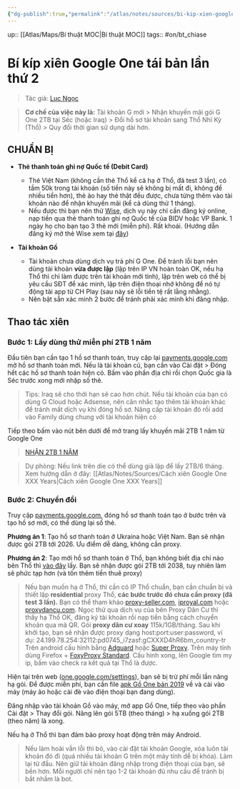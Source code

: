 ```yaml
---
{"dg-publish":true,"permalink":"/atlas/notes/sources/bi-kip-xien-google-one-tai-ban-lan-thu-2/"}
---
```


up:: [[Atlas/Maps/Bí thuật MOC\|Bí thuật MOC]]
tags:: #on/bt_chiase 

# Bí kíp xiên Google One tái bản lần thứ 2

> Tác giả: [Lục Ngọc](https://lucngoc.com/huong-dan-nang-cap-google-one/)

> **Cơ chế của việc này là:** Tài khoản G mới > Nhận khuyến mãi gói G One 2TB tại Séc (hoặc Iraq) > Đổi hồ sơ tài khoản sang Thổ Nhĩ Kỳ (Thổ) > Quy đổi thời gian sử dụng dài hơn.

## CHUẨN BỊ

- **Thẻ thanh toán ghi nợ Quốc tế (Debit Card)**
	- Thẻ Việt Nam (không cần thẻ Thổ kể cả hạ ở Thổ, đã test 3 lần), có tầm 50k trong tài khoản (số tiền này sẽ không bị mất đi, không để nhiều tiền hơn), thẻ ảo hay thẻ thật đều được, chưa từng thêm vào tài khoản nào để nhận khuyến mãi (kể cả dùng thử 1 tháng).
	- Nếu được thì bạn nên thử [Wise](https://wise.com/invite/dic/vanngocl1), dịch vụ này chỉ cần đăng ký online, nạp tiền qua thẻ thanh toán ghi nợ Quốc tế của BIDV hoặc VP Bank. 1 ngày họ cho bạn tạo 3 thẻ mới (miễn phí). Rất khoái. (Hướng dẫn đăng ký mở thẻ Wise xem tại [đây](https://bithuat.huylam.dev/bst-bi-thuat/huong-dan-dang-ky-wise-visa-uc-va-mo-tai-khoan-nhan-tien-o-turkey))
	
- **Tài khoản Gồ**
	- Tài khoản chưa dùng dịch vụ trả phí G One. Để tránh lỗi bạn nên dùng tài khoản **vừa được lập** (lập trên IP VN hoàn toàn OK, nếu hạ Thổ thì chỉ làm được trên tài khoản mới tinh), lập trên web có thể bị yêu cầu SĐT để xác minh, lập trên điện thoại nhớ không để nó tự động tải app từ CH Play (sau này sẽ lỗi tiền tệ rất lằng nhằng).
	- Nên bật sẵn xác minh 2 bước để tránh phải xác minh khi đăng nhập.

## Thao tác xiên

### Bước 1: Lấy dùng thử miễn phí 2TB 1 năm

Đầu tiên bạn cần tạo 1 hồ sơ thanh toán, truy cập lại [payments.google.com](https://payments.google.com/) mở hồ sơ thanh toán mới. Nếu là tài khoản cũ, bạn cần vào Cài đặt > Đóng hết các hồ sơ thanh toán hiện có. Bấm vào phần địa chỉ rồi chọn Quốc gia là Séc trước xong mới nhập số thẻ.
> Tips: Iraq sẽ cho thời hạn sẽ cao hơn chút.
> Nếu tài khoản của bạn có dùng G Cloud hoặc Adsense, nên cân nhắc tạo thêm tài khoản khác để tránh mất dịch vụ khi đóng hồ sơ. Nâng cấp tài khoản đó rồi add vào Family dùng chung với tài khoản hiện có

Tiếp theo bấm vào nút bên dưới để mở trang lấy khuyến mãi 2TB 1 năm từ Google One
> [NHẬN 2TB 1 NĂM](https://lucngoc.com/2tb1year)

> Dự phòng: Nếu link trên die có thể dùng giả lập để lấy 2TB/6 tháng. Xem hướng dẫn ở đây: [[Atlas/Notes/Sources/Cách xiên Google One XXX Years\|Cách xiên Google One XXX Years]]

### Bước 2: Chuyển đổi

Truy cập [payments.google.com](https://payments.google.com/), đóng hồ sơ thanh toán tạo ở bước trên và tạo hồ sơ mới, có thể dùng lại số thẻ.

**Phương án 1**: Tạo hồ sơ thanh toán ở Ukraina hoặc Việt Nam. Bạn sẽ nhận được gói 2TB tới 2026. Ưu điểm dễ dàng, không cần proxy.

**Phương án 2**: Tạo mới hồ sơ thanh toán ở Thổ, bạn không biết địa chỉ nào bên Thổ thì [vào đây](https://www.fakexy.com/fake-address-generator-tr) lấy. Bạn sẽ nhận được gói 2TB tới 2038, tuy nhiên làm sẽ phức tạp hơn (và tốn thêm tiền thuê proxy)

>Nếu bạn muốn hạ ở Thổ, thì cần có IP Thổ chuẩn, bạn cần chuẩn bị và thiết lập ****residential**** proxy Thổ, **các bước trước đó chưa cần proxy (đã test 3 lần).**
Bạn có thể tham khảo [proxy-seller.com](https://proxy-seller.com/), [iproyal.com](https://iproyal.com/) hoặc [proxydancu.com](https://proxydancu.com/). Ngọc thử qua dịch vụ của bên Proxy Dân Cư thì thấy hạ Thổ OK, đăng ký tài khoản rồi nạp tiền bằng cách chuyển khoản qua mã QR. Gói **proxy dân cư xoay** 115k/1GB/tháng.
Sau khi khởi tạo, bạn sẽ nhận được proxy dạng host:port:user:password, ví dụ: 24.199.78.254:32112:pd0745_i7zasf:gCXXXD4hR6bm_country-tr
Trên android cấu hình bằng [Adguard](https://adguard.com/en/adguard-android/overview.html) hoặc [Super Proxy](https://play.google.com/store/apps/details?id=com.scheler.superproxy&hl=en&gl=US). Trên máy tính dùng Firefox + [FoxyProxy Standard](https://addons.mozilla.org/en-US/firefox/addon/foxyproxy-standard/). Cấu hình xong, lên Google tìm my ip, bấm vào check ra kết quả tại Thổ là được.

Hiện tại trên web ([one.google.com/settings](https://one.google.com/settings)), bạn sẽ bị trừ phí mỗi lần nâng hạ gói. Để được miễn phí, bạn cần file [apk Gồ One bản 2019](https://www.apkmirror.com/?post_type=app_release&searchtype=apk&page=16&s=google+one) về và cài vào máy (máy ảo hoặc cài đè vào điện thoại bạn đang dùng).

Đăng nhập vào tài khoản Gồ vào máy, mở app Gồ One, tiếp theo vào phần Cài đặt > Thay đổi gói. Nâng lên gói 5TB (theo tháng) > hạ xuống gói 2TB (theo năm) là xong.

Nếu hạ ở Thổ thì bạn đảm bảo proxy hoạt động trên máy Android. 

> Nếu làm hoài vẫn lỗi thì bỏ, vào cài đặt tài khoản Google, xóa luôn tài khoản đó đi (quá nhiều tài khoản G trên một máy tính dễ bị khóa). Làm lại từ đầu.
> Nên giữ tài khoản đăng nhập trong điện thoại của bạn, sẽ bền hơn. Mỗi người chỉ nên tạo 1-2 tài khoản đủ nhu cầu để tránh bị bắt nhầm là bot.


